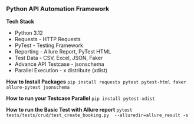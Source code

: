 ### Python API Automation Framework

**Tech Stack**

- Python 3.12
- Requests - HTTP Requests
- PyTest - Testing Framework
- Reporting - Allure Report, PyTest HTML
- Test Data - CSV, Excel, JSON, Faker
- Advance API Testcase - jsonschema
- Parallel Execution - x distribute (xdist)


**How to Install Packages**
```pip install requests pytest pytest-html faker allure-pytest jsonschema```

**How to run your Testcase Parallel** 
```pip install pytest-xdist``` 

**How to run the Basic Test with Allure report**
 ```pytest tests/tests/crud/test_create_booking.py  --alluredir=allure_result -s```